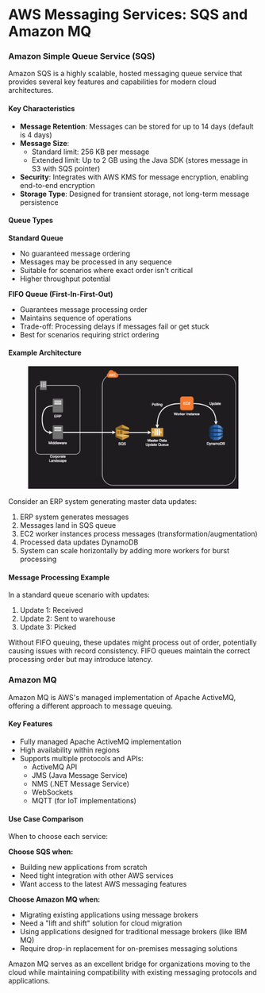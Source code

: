 # AWS Messaging Services: SQS and Amazon MQ

### Amazon Simple Queue Service (SQS)

Amazon SQS is a highly scalable, hosted messaging queue service that provides several key features and capabilities for modern cloud architectures.

#### Key Characteristics

* **Message Retention**: Messages can be stored for up to 14 days (default is 4 days)
* **Message Size**:
  * Standard limit: 256 KB per message
  * Extended limit: Up to 2 GB using the Java SDK (stores message in S3 with SQS pointer)
* **Security**: Integrates with AWS KMS for message encryption, enabling end-to-end encryption
* **Storage Type**: Designed for transient storage, not long-term message persistence

#### Queue Types

**Standard Queue**

* No guaranteed message ordering
* Messages may be processed in any sequence
* Suitable for scenarios where exact order isn't critical
* Higher throughput potential

**FIFO Queue (First-In-First-Out)**

* Guarantees message processing order
* Maintains sequence of operations
* Trade-off: Processing delays if messages fail or get stuck
* Best for scenarios requiring strict ordering

#### Example Architecture

<figure><img src="../../../../.gitbook/assets/image (2) (1).png" alt=""><figcaption></figcaption></figure>

Consider an ERP system generating master data updates:

1. ERP system generates messages
2. Messages land in SQS queue
3. EC2 worker instances process messages (transformation/augmentation)
4. Processed data updates DynamoDB
5. System can scale horizontally by adding more workers for burst processing

#### Message Processing Example

In a standard queue scenario with updates:

1. Update 1: Received
2. Update 2: Sent to warehouse
3. Update 3: Picked

Without FIFO queuing, these updates might process out of order, potentially causing issues with record consistency. FIFO queues maintain the correct processing order but may introduce latency.

### Amazon MQ

Amazon MQ is AWS's managed implementation of Apache ActiveMQ, offering a different approach to message queuing.

#### Key Features

* Fully managed Apache ActiveMQ implementation
* High availability within regions
* Supports multiple protocols and APIs:
  * ActiveMQ API
  * JMS (Java Message Service)
  * NMS (.NET Message Service)
  * WebSockets
  * MQTT (for IoT implementations)

#### Use Case Comparison

When to choose each service:

**Choose SQS when:**

* Building new applications from scratch
* Need tight integration with other AWS services
* Want access to the latest AWS messaging features

**Choose Amazon MQ when:**

* Migrating existing applications using message brokers
* Need a "lift and shift" solution for cloud migration
* Using applications designed for traditional message brokers (like IBM MQ)
* Require drop-in replacement for on-premises messaging solutions

Amazon MQ serves as an excellent bridge for organizations moving to the cloud while maintaining compatibility with existing messaging protocols and applications.
